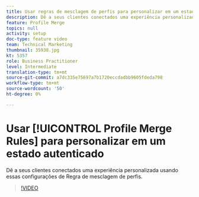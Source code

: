 ```yaml
---
title: Usar regras de mesclagem de perfis para personalizar em um estado autenticado
description: Dê a seus clientes conectados uma experiência personalizada usando essas configurações de Regra de mesclagem de perfis.
feature: Profile Merge
topics: null
activity: setup
doc-type: feature video
team: Technical Marketing
thumbnail: 35938.jpg
kt: 5357
role: Business Practitioner
level: Intermediate
translation-type: tm+mt
source-git-commit: a7dc335e75697a7b1720eccdadbb9605fdeda798
workflow-type: tm+mt
source-wordcount: '50'
ht-degree: 0%

---
```



# Usar [!UICONTROL Profile Merge Rules] para personalizar em um estado autenticado

Dê a seus clientes conectados uma experiência personalizada usando essas configurações de Regra de mesclagem de perfis.

>[!VIDEO](https://video.tv.adobe.com/v/35938/?quality=12&learn=on)
